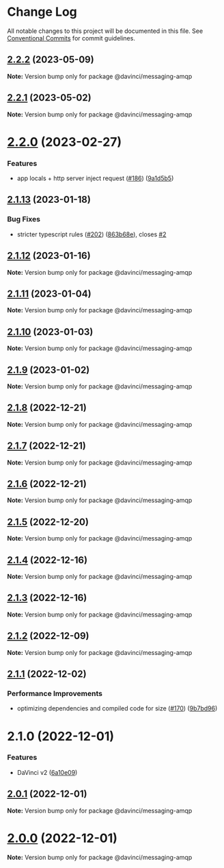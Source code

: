 # Change Log

All notable changes to this project will be documented in this file.
See [Conventional Commits](https://conventionalcommits.org) for commit guidelines.

## [2.2.2](https://github.com/HPInc/davinci/compare/@davinci/messaging-amqp@2.2.1...@davinci/messaging-amqp@2.2.2) (2023-05-09)

**Note:** Version bump only for package @davinci/messaging-amqp





## [2.2.1](https://github.com/HPInc/davinci/compare/@davinci/messaging-amqp@2.2.0...@davinci/messaging-amqp@2.2.1) (2023-05-02)

**Note:** Version bump only for package @davinci/messaging-amqp





# [2.2.0](https://github.com/HPInc/davinci/compare/@davinci/messaging-amqp@2.1.13...@davinci/messaging-amqp@2.2.0) (2023-02-27)


### Features

*  app locals + http server inject request ([#186](https://github.com/HPInc/davinci/issues/186)) ([9a1d5b5](https://github.com/HPInc/davinci/commit/9a1d5b59e159bf3cec4b7c5b14d7b5cde3a7f476))





## [2.1.13](https://github.com/HPInc/davinci/compare/@davinci/messaging-amqp@2.1.12...@davinci/messaging-amqp@2.1.13) (2023-01-18)


### Bug Fixes

* stricter typescript rules ([#202](https://github.com/HPInc/davinci/issues/202)) ([863b68e](https://github.com/HPInc/davinci/commit/863b68e9702aecc6e5fd2b1e488d961a911c5478)), closes [#2](https://github.com/HPInc/davinci/issues/2)





## [2.1.12](https://github.com/HPInc/davinci/compare/@davinci/messaging-amqp@2.1.11...@davinci/messaging-amqp@2.1.12) (2023-01-16)

**Note:** Version bump only for package @davinci/messaging-amqp





## [2.1.11](https://github.com/HPInc/davinci/compare/@davinci/messaging-amqp@2.1.10...@davinci/messaging-amqp@2.1.11) (2023-01-04)

**Note:** Version bump only for package @davinci/messaging-amqp





## [2.1.10](https://github.com/HPInc/davinci/compare/@davinci/messaging-amqp@2.1.9...@davinci/messaging-amqp@2.1.10) (2023-01-03)

**Note:** Version bump only for package @davinci/messaging-amqp





## [2.1.9](https://github.com/HPInc/davinci/compare/@davinci/messaging-amqp@2.1.8...@davinci/messaging-amqp@2.1.9) (2023-01-02)

**Note:** Version bump only for package @davinci/messaging-amqp





## [2.1.8](https://github.com/HPInc/davinci/compare/@davinci/messaging-amqp@2.1.7...@davinci/messaging-amqp@2.1.8) (2022-12-21)

**Note:** Version bump only for package @davinci/messaging-amqp





## [2.1.7](https://github.com/HPInc/davinci/compare/@davinci/messaging-amqp@2.1.6...@davinci/messaging-amqp@2.1.7) (2022-12-21)

**Note:** Version bump only for package @davinci/messaging-amqp





## [2.1.6](https://github.com/HPInc/davinci/compare/@davinci/messaging-amqp@2.1.5...@davinci/messaging-amqp@2.1.6) (2022-12-21)

**Note:** Version bump only for package @davinci/messaging-amqp





## [2.1.5](https://github.com/HPInc/davinci/compare/@davinci/messaging-amqp@2.1.4...@davinci/messaging-amqp@2.1.5) (2022-12-20)

**Note:** Version bump only for package @davinci/messaging-amqp





## [2.1.4](https://github.com/HPInc/davinci/compare/@davinci/messaging-amqp@2.1.3...@davinci/messaging-amqp@2.1.4) (2022-12-16)

**Note:** Version bump only for package @davinci/messaging-amqp





## [2.1.3](https://github.com/HPInc/davinci/compare/@davinci/messaging-amqp@2.1.2...@davinci/messaging-amqp@2.1.3) (2022-12-16)

**Note:** Version bump only for package @davinci/messaging-amqp





## [2.1.2](https://github.com/HPInc/davinci/compare/@davinci/messaging-amqp@2.1.1...@davinci/messaging-amqp@2.1.2) (2022-12-09)

**Note:** Version bump only for package @davinci/messaging-amqp





## [2.1.1](https://github.com/HPInc/davinci/compare/@davinci/messaging-amqp@2.1.0...@davinci/messaging-amqp@2.1.1) (2022-12-02)


### Performance Improvements

* optimizing dependencies and compiled code for size ([#170](https://github.com/HPInc/davinci/issues/170)) ([9b7bd96](https://github.com/HPInc/davinci/commit/9b7bd96654479b8dd03faeb56e70476b15d4420f))





# 2.1.0 (2022-12-01)


### Features

* DaVinci v2 ([6a10e09](https://github.com/HPInc/davinci/commit/6a10e09e22c8561ee8d54c93d4fb8c7fe0d564a9))





## [2.0.1](https://github.com/HPInc/davinci/compare/@davinci/messaging-amqp@2.0.0-next.19...@davinci/messaging-amqp@2.0.1) (2022-12-01)

**Note:** Version bump only for package @davinci/messaging-amqp





# [2.0.0](https://github.com/HPInc/davinci/compare/@davinci/messaging-amqp@2.0.0-next.19...@davinci/messaging-amqp@2.0.0) (2022-12-01)

**Note:** Version bump only for package @davinci/messaging-amqp
